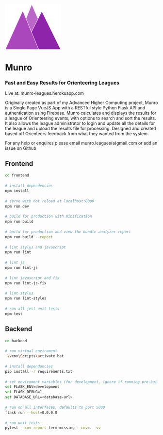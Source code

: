 <img height="150px" src="./frontend/src/assets/images/MunroLogo.png" />

# Munro

### Fast and Easy Results for Orienteering Leagues

Live at: munro-leagues.herokuapp.com

Originally created as part of my Advanced Higher Computing project, Munro is a Single Page VueJS App with a RESTful style Python Flask API and authentication using Firebase. Munro calculates and displays the results for a league of Orienteering events, with options to search and sort the results. It also allows the league administrator to login and update all the details for the league and upload the results file for processing. Designed and created based off Orienteers feedback from what they wanted from the system.

For any help or enquires please email munro.leagues(a)gmail.com or add an issue on Github

## Frontend

``` bash
cd frontend

# install dependencies
npm install

# serve with hot reload at localhost:8080
npm run dev

# build for production with minification
npm run build

# build for production and view the bundle analyzer report
npm run build --report

# lint stylus and javascript
npm run lint

# lint js
npm run lint-js

# lint javascript and fix
npm run lint-js-fix

# lint stylus
npm run lint-styles

# run all jest unit tests
npm test
```

## Backend

```bash
cd backend

# run virtual enviroment
.\venv\Scripts\activate.bat

# install dependancies
pip install -r requirements.txt

# set enviroment variables (for development, ignore if running pre-built frontend)
set FLASK_ENV=development
set FLASK_DEBUG=1
set DATABASE_URL=<database-url>

# run on all interfaces, defaults to port 5000
flask run --host=0.0.0.0

# run unit tests
pytest --cov-report term-missing --cov=. -vv
```
